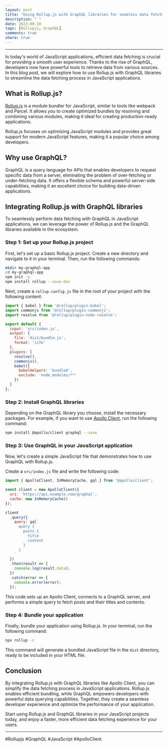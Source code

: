 ```yaml
---
layout: post
title: "Using Rollup.js with GraphQL libraries for seamless data fetching in JavaScript applications"
description: " "
date: 2023-09-18
tags: [Rollupjs, GraphQL]
comments: true
share: true
---
```


---

In today's world of JavaScript applications, efficient data fetching is crucial for providing a smooth user experience. Thanks to the rise of GraphQL, developers now have powerful tools to retrieve data from various sources. In this blog post, we will explore how to use Rollup.js with GraphQL libraries to streamline the data fetching process in JavaScript applications.

## What is Rollup.js?

[Rollup.js](https://rollupjs.org/) is a module bundler for JavaScript, similar to tools like webpack and Parcel. It allows you to create optimized bundles by resolving and combining various modules, making it ideal for creating production-ready applications.

Rollup.js focuses on optimizing JavaScript modules and provides great support for modern JavaScript features, making it a popular choice among developers.

## Why use GraphQL?

GraphQL is a query language for APIs that enables developers to request specific data from a server, eliminating the problem of over-fetching or under-fetching data. It offers a flexible schema and powerful server-side capabilities, making it an excellent choice for building data-driven applications.

## Integrating Rollup.js with GraphQL libraries

To seamlessly perform data fetching with GraphQL in JavaScript applications, we can leverage the power of Rollup.js and the GraphQL libraries available in the ecosystem.

### Step 1: Set up your Rollup.js project

First, let's set up a basic Rollup.js project. Create a new directory and navigate to it in your terminal. Then, run the following commands:

```bash
mkdir my-graphql-app
cd my-graphql-app
npm init -y
npm install rollup --save-dev
```

Next, create a `rollup.config.js` file in the root of your project with the following content:

```javascript
import { babel } from '@rollup/plugin-babel';
import commonjs from '@rollup/plugin-commonjs';
import resolve from '@rollup/plugin-node-resolve';

export default {
  input: 'src/index.js',
  output: {
    file: 'dist/bundle.js',
    format: 'iife'
  },
  plugins: [
    resolve(),
    commonjs(),
    babel({
      babelHelpers: 'bundled',
      exclude: 'node_modules/**'
    })
  ]
};
```

### Step 2: Install GraphQL libraries

Depending on the GraphQL library you choose, install the necessary packages. For example, if you want to use [Apollo Client](https://www.apollographql.com/docs/react/), run the following command:

```bash
npm install @apollo/client graphql --save
```

### Step 3: Use GraphQL in your JavaScript application

Now, let's create a simple JavaScript file that demonstrates how to use GraphQL with Rollup.js.

Create a `src/index.js` file and write the following code:

```javascript
import { ApolloClient, InMemoryCache, gql } from '@apollo/client';

const client = new ApolloClient({
  uri: 'https://api.example.com/graphql',
  cache: new InMemoryCache()
});

client
  .query({
    query: gql`
      query {
        posts {
          title
          content
        }
      }
    `
  })
  .then(result => {
    console.log(result.data);
  })
  .catch(error => {
    console.error(error);
  });
```

This code sets up an Apollo Client, connects to a GraphQL server, and performs a simple query to fetch posts and their titles and contents.

### Step 4: Bundle your application

Finally, bundle your application using Rollup.js. In your terminal, run the following command:

```bash
npx rollup -c
```

This command will generate a bundled JavaScript file in the `dist` directory, ready to be included in your HTML file.

## Conclusion

By integrating Rollup.js with GraphQL libraries like Apollo Client, you can simplify the data fetching process in JavaScript applications. Rollup.js enables efficient bundling, while GraphQL empowers developers with powerful data querying capabilities. Together, they create a seamless developer experience and optimize the performance of your application.

Start using Rollup.js and GraphQL libraries in your JavaScript projects today, and enjoy a faster, more efficient data fetching experience for your users.

---

#Rollupjs #GraphQL #JavaScript #ApolloClient
